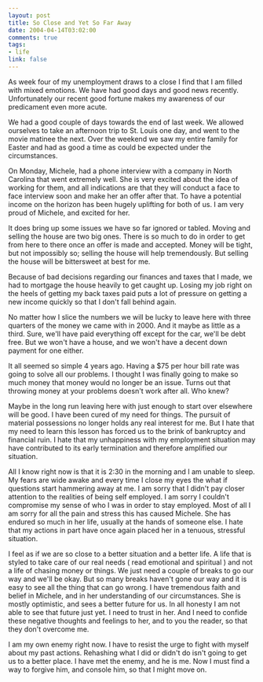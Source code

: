 ```yaml
--- 
layout: post
title: So Close and Yet So Far Away
date: 2004-04-14T03:02:00
comments: true
tags:
- life
link: false
---
```

As week four of my unemployment draws to a close I find that I am filled with mixed emotions. We have had good days and good news recently. Unfortunately our recent good fortune makes my awareness of our predicament  even more acute.

We had a good couple of days towards the end of last week. We allowed ourselves to take an afternoon trip to St. Louis one day, and went to the movie matinee the next. Over the weekend we saw my entire family for Easter and had as good a time as could be expected under the circumstances.

On Monday, Michele, had a phone interview with a company in North Carolina that went extremely well. She is very excited about the idea of working for them, and all indications are that they will conduct a face to face interview soon and make her an offer after that. To have a potential income on the horizon has been hugely uplifting for both of us. I am very proud of Michele, and excited for her.

It does bring up some issues we have so far ignored or tabled. Moving and selling the house are two big ones. There is so much to do in order to get from here to there once an offer is made and accepted. Money will be tight, but not impossibly so; selling the house will help tremendously. But selling the house will be bittersweet at best for me.

Because of bad decisions regarding our finances and taxes that I made, we had to mortgage the house heavily to get caught up. Losing my job right on the heels of getting my back taxes paid puts a lot of pressure on getting a new income quickly so that I don't fall behind again.

No matter how I slice the numbers we will be lucky to leave here with three quarters of the money we came with in 2000. And it maybe as little as a third. Sure, we'll have paid everything off except for the car, we'll be debt free. But we won't have a house, and we won't have a decent down payment for one either.

It all seemed so simple 4 years ago. Having a $75 per hour bill rate was going to solve all our problems. I thought I was finally going to make so much money that money would no longer be an issue. Turns out that throwing money at your problems doesn't work after all. Who knew?

Maybe in the long run leaving here with just enough to start over elsewhere will be good. I have been cured of my need for things. The pursuit of material possessions no longer holds any real interest for me. But I hate that my need to learn this lesson has forced us to the brink of bankruptcy and financial ruin. I hate that my unhappiness with my employment situation may have contributed to its early termination and therefore amplified our situation.

All I know right now is that it is 2:30 in the morning and I am unable to sleep. My fears are wide awake and every time I close my eyes the what if questions start hammering away at me. I am sorry that I didn't pay closer attention to the realities of being self employed. I am sorry I couldn't compromise my sense of who I was in order to stay employed. Most of all I am sorry for all the pain and stress this has caused Michele. She has endured so much in her life, usually at the hands of someone else. I hate that my actions in part have once again placed her in a tenuous, stressful situation.

I feel as if we are so close to a better situation and a better life. A life that is styled to take care of our real needs ( read emotional and spiritual ) and not a life of chasing money or things. We just need a couple of breaks to go our way and we'll be okay. But so many breaks haven't gone our way and it is easy to see all the thing that can go wrong. I have tremendous faith and belief in Michele, and in her understanding of our circumstances. She is mostly optimistic, and sees a better future for us. In all honesty I am not able to see that future just yet. I need to trust in her. And I need to confide these negative thoughts and feelings to her, and to you the reader, so that they don't overcome me.

I am my own enemy right now. I have to resist the urge to fight with myself about my past actions. Rehashing what I did or didn't do isn't going to get us to a better place. I have met the enemy, and he is me. Now I must find a way to forgive him, and console him, so that I might move on.
